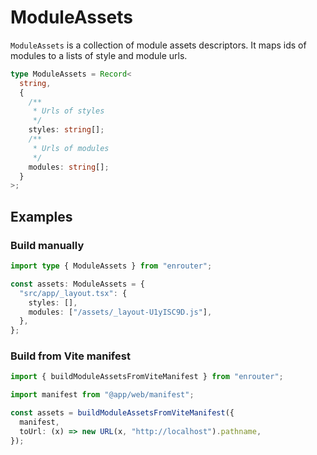 # ModuleAssets

`ModuleAssets` is a collection of module assets descriptors.
It maps ids of modules to a lists of style and module urls.

```ts
type ModuleAssets = Record<
  string,
  {
    /**
     * Urls of styles
     */
    styles: string[];
    /**
     * Urls of modules
     */
    modules: string[];
  }
>;
```

## Examples

### Build manually

```ts
import type { ModuleAssets } from "enrouter";

const assets: ModuleAssets = {
  "src/app/_layout.tsx": {
    styles: [],
    modules: ["/assets/_layout-U1yISC9D.js"],
  },
};
```

### Build from Vite manifest

```ts
import { buildModuleAssetsFromViteManifest } from "enrouter";

import manifest from "@app/web/manifest";

const assets = buildModuleAssetsFromViteManifest({
  manifest,
  toUrl: (x) => new URL(x, "http://localhost").pathname,
});
```
